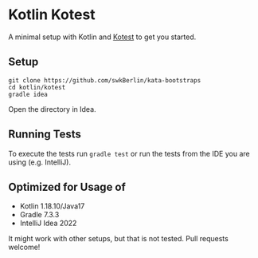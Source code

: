 # Kotlin Kotest

A minimal setup with Kotlin and [Kotest](https://kotest.io/) to get you started.

## Setup

    git clone https://github.com/swkBerlin/kata-bootstraps
    cd kotlin/kotest
    gradle idea

Open the directory in Idea.


## Running Tests

To execute the tests run `gradle test` or run the tests from the IDE you are using (e.g. IntelliJ).


## Optimized for Usage of
- Kotlin 1.18.10/Java17
- Gradle 7.3.3
- IntelliJ Idea 2022

It might work with other setups, but that is not tested. Pull requests welcome!

